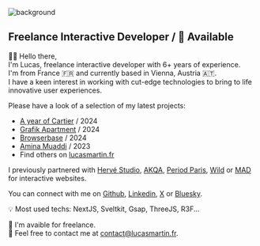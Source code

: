 ![background](https://github.com/user-attachments/assets/79df1214-8522-4b36-be6f-02a7e8643ec6)

## Freelance Interactive Developer / 🚨 Available


<!--
**lmarti17/lmarti17** is a ✨ _special_ ✨ repository because its `README.md` (this file) appears on your GitHub profile.

Here are some ideas to get you started:

- 🔭 I’m currently working on ...
- 🌱 I’m currently learning ...
- 👯 I’m looking to collaborate on ...
- 🤔 I’m looking for help with ...
- 💬 Ask me about ...
- 📫 How to reach me: ...
- 😄 Pronouns: ...
- ⚡ Fun fact: ...
-->


👋🏻 Hello there,  
I'm Lucas, freelance interactive developer with 6+ years of experience.  
I'm from France 🇫🇷 and currently based in Vienna, Austria 🇦🇹.  
I have a keen interest in working with cut-edge technologies to bring to life innovative user experiences.

Please have a look of a selection of my latest projects:

- [A year of Cartier](https://ayearofcartier2023.vercel.app/en-us/) / 2024
- [Grafik Apartment](https://www.grafikapartment.com/) / 2024
- [Browserbase](https://www.browserbase.com/) / 2024
- [Amina Muaddi](https://www.aminamuaddi.com/) / 2023
- Find others on [lucasmartin.fr](https://www.lucasmartin.fr/)

I previously partnered with [Hervé Studio](https://www.herve.paris/), [AKQA](https://www.akqa.com/), [Period Paris](https://period.paris/), [Wild](https://wild.as/) or [MAD](https://mad.ac/) for interactive websites.

You can connect with me on [Github](https://github.com/lmarti17), [Linkedin](https://www.linkedin.com/in/lucas-martin-02b5b290/), [X](https://x.com/lmarti17) or [Bluesky](https://bsky.app/profile/lucasmartin.fr).

💡 Most used techs: NextJS, Sveltkit, Gsap, ThreeJS, R3F...

🚨 I'm avaible for freelance.  
📨 Feel free to contact me at [contact@lucasmartin.fr](mailto:contact@lucasmartin.fr).
